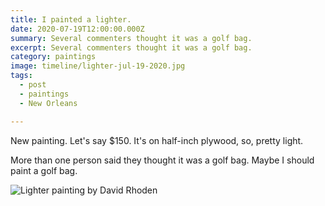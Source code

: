 ```yaml
---
title: I painted a lighter.
date: 2020-07-19T12:00:00.000Z
summary: Several commenters thought it was a golf bag.
excerpt: Several commenters thought it was a golf bag.
category: paintings
image: timeline/lighter-jul-19-2020.jpg
tags:
  - post
  - paintings
  - New Orleans

---
```


New painting. Let's say $150. It's on half-inch plywood, so, pretty light.

More than one person said they thought it was a golf bag. Maybe I should paint a golf bag.

![Lighter painting by David Rhoden](/static/img/paintings/lighter-jul-19-2020.jpg "Lighter painting by David Rhoden")